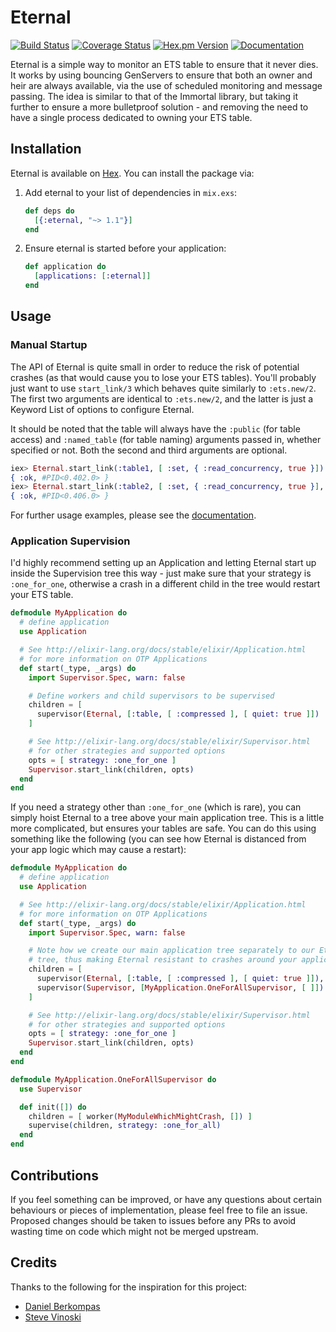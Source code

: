 # Eternal
[![Build Status](https://img.shields.io/travis/whitfin/eternal.svg)](https://travis-ci.org/whitfin/eternal) [![Coverage Status](https://img.shields.io/coveralls/whitfin/eternal.svg)](https://coveralls.io/github/whitfin/eternal) [![Hex.pm Version](https://img.shields.io/hexpm/v/eternal.svg)](https://hex.pm/packages/eternal) [![Documentation](https://img.shields.io/badge/docs-latest-yellowgreen.svg)](https://hexdocs.pm/eternal/)

Eternal is a simple way to monitor an ETS table to ensure that it never dies. It works by using bouncing GenServers to ensure that both an owner and heir are always available, via the use of scheduled monitoring and message passing. The idea is similar to that of the Immortal library, but taking it further to ensure a more bulletproof solution - and removing the need to have a single process dedicated to owning your ETS table.

## Installation

Eternal is available on [Hex](https://hex.pm/). You can install the package via:

1. Add eternal to your list of dependencies in `mix.exs`:

    ```elixir
    def deps do
      [{:eternal, "~> 1.1"}]
    end
    ```

2. Ensure eternal is started before your application:

    ```elixir
    def application do
      [applications: [:eternal]]
    end
    ```

## Usage

### Manual Startup

The API of Eternal is quite small in order to reduce the risk of potential crashes (as that would cause you to lose your ETS tables). You'll probably just want to use `start_link/3` which behaves quite similarly to `:ets.new/2`. The first two arguments are identical to `:ets.new/2`, and the latter is just a Keyword List of options to configure Eternal.

It should be noted that the table will always have the `:public` (for table access) and `:named_table` (for table naming) arguments passed in, whether specified or not. Both the second and third arguments are optional.

```elixir
iex> Eternal.start_link(:table1, [ :set, { :read_concurrency, true }])
{ :ok, #PID<0.402.0> }
iex> Eternal.start_link(:table2, [ :set, { :read_concurrency, true }], [ quiet: true ])
{ :ok, #PID<0.406.0> }
```

For further usage examples, please see the [documentation](https://hexdocs.pm/eternal/).

### Application Supervision

I'd highly recommend setting up an Application and letting Eternal start up inside the Supervision tree this way - just make sure that your strategy is `:one_for_one`, otherwise a crash in a different child in the tree would restart your ETS table.

```elixir
defmodule MyApplication do
  # define application
  use Application

  # See http://elixir-lang.org/docs/stable/elixir/Application.html
  # for more information on OTP Applications
  def start(_type, _args) do
    import Supervisor.Spec, warn: false

    # Define workers and child supervisors to be supervised
    children = [
      supervisor(Eternal, [:table, [ :compressed ], [ quiet: true ]])
    ]

    # See http://elixir-lang.org/docs/stable/elixir/Supervisor.html
    # for other strategies and supported options
    opts = [ strategy: :one_for_one ]
    Supervisor.start_link(children, opts)
  end
end
```

If you need a strategy other than `:one_for_one` (which is rare), you can simply hoist Eternal to a tree above your main application tree. This is a little more complicated, but ensures your tables are safe. You can do this using something like the following (you can see how Eternal is distanced from your app logic which may cause a restart):

```elixir
defmodule MyApplication do
  # define application
  use Application

  # See http://elixir-lang.org/docs/stable/elixir/Application.html
  # for more information on OTP Applications
  def start(_type, _args) do
    import Supervisor.Spec, warn: false

    # Note how we create our main application tree separately to our Eternal
    # tree, thus making Eternal resistant to crashes around your application.
    children = [
      supervisor(Eternal, [:table, [ :compressed ], [ quiet: true ]]),
      supervisor(Supervisor, [MyApplication.OneForAllSupervisor, [ ]])
    ]

    # See http://elixir-lang.org/docs/stable/elixir/Supervisor.html
    # for other strategies and supported options
    opts = [ strategy: :one_for_one ]
    Supervisor.start_link(children, opts)
  end
end

defmodule MyApplication.OneForAllSupervisor do
  use Supervisor

  def init([]) do
    children = [ worker(MyModuleWhichMightCrash, []) ]
    supervise(children, strategy: :one_for_all)
  end
end
```

## Contributions

If you feel something can be improved, or have any questions about certain behaviours or pieces of implementation, please feel free to file an issue. Proposed changes should be taken to issues before any PRs to avoid wasting time on code which might not be merged upstream.

## Credits

Thanks to the following for the inspiration for this project:

- [Daniel Berkompas](https://github.com/danielberkompas/immortal)
- [Steve Vinoski](http://steve.vinoski.net/blog/2011/03/23/dont-lose-your-ets-tables/)
